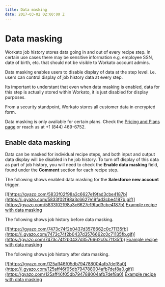 ```yaml
---
title: Data masking
date: 2017-03-02 02:00:00 Z
---
```


# Data masking
Workato job history stores data going in and out of every recipe step. In certain use cases there may be sensitive information e.g. employee SSN, date of birth, etc. that should not be visible to Workato account admins.

Data masking enables users to disable display of data at the step level. i.e. users can control display of job history data at every step.

Its important to understant that even when data masking is enabled, data for this step is actually stored within Workato, it is just disabled for display purposes.

From a security standpoint, Workato stores all customer data in encrypted form.

Data masking is only available for certain plans. Check the [Pricing and Plans page](https://www.workato.com/pricing?audience=general) or reach us at +1 (844) 469-6752.

## Enable data masking
Data can be masked for individual recipe steps, and both input and output data display will be disabled in he job history. To turn off display of this data as part of job history, you will need to check the **Enable data masking** field, found under the **Comment** section for each recipe step.

The following shows enabled data masking for the **Salesforce new account** trigger.

[![https://gyazo.com/5833f02f98a3c6627e19fad3cbe4187b](https://i.gyazo.com/5833f02f98a3c6627e19fad3cbe4187b.gif)](https://gyazo.com/5833f02f98a3c6627e19fad3cbe4187b)
[Example recipe with data masking](https://www.workato.com/recipes/480360)

The following shows job history before data masking.

[![https://gyazo.com/7473c74f2b0437d3576662c0c71135fb](https://i.gyazo.com/7473c74f2b0437d3576662c0c71135fb.gif)](https://gyazo.com/7473c74f2b0437d3576662c0c71135fb)
[Example recipe with data masking](https://www.workato.com/recipes/480360)

The following shows job history after data masking.

[![https://gyazo.com/125aff46f05db794788004afb7def8a0](https://i.gyazo.com/125aff46f05db794788004afb7def8a0.gif)](https://gyazo.com/125aff46f05db794788004afb7def8a0)
[Example recipe with data masking](https://www.workato.com/recipes/480360)
